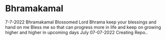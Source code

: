 # Bhramakamal
7-7-2022 Bhramakamal Blossomed
Lord Bhrama keep your blessings and hand on me
Bless me so that can progress more in life and keep on growing higher and higher in upcoming days
July 07-07-2022 Creating Repo..
